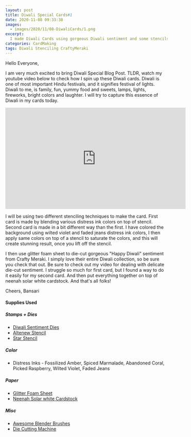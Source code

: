 ```yaml
---
layout: post
title: Diwali Special Cards#1
date: 2020-11-08 09:33:38
images: 
  - images/2020/11/08-DiwaliCards/1.png
excerpt:
  I made Diwali Cards using gorgeous Diwali sentiment and some stencils
categories: CardMaking
tags: Diwali Stenciling CraftyMeraki 
---
```


Hello Everyone,

I am very much excited to bring Diwali Special Blog Post. TLDR, watch my youtube video below to check how I spin up these Diwali cards.
Diwali is one of most important Hindu festivals, and it signifies festival of lights. Diwali to me, is family, fun, yummy food and sweets, lamps, lights, fireworks, bright colors and laughter. I will try to capture this essence of Diwali in my cards today.  

<iframe width="560" height="315" src="https://www.youtube.com/embed/wq6V4tnFQ6Q" frameborder="0" allow="accelerometer; autoplay; clipboard-write; encrypted-media; gyroscope; picture-in-picture" allowfullscreen></iframe>

I will be using two different stenciling techniques to make the card. First card is made by blending various distress ink colors on top of stencil. Second card is made in a bit different way than the first. I have colored the background using wilted violet and faded jeans distress ink colors, I then apply same colors on top of a stencil to saturate the colors, and this will create stunning result, once you lift off the stencil.

I then use glitter foam sheet to die-cut gorgeous "Happy Diwali" sentiment from Crafty Meraki. I simply love their entire Diwali collection, so be sure you check that out. Be sure to check out my video for dealing with delicate die-cut sentiment. I struggle so much for first card, but I found a way to do it easily for my second card. And then put everything together on top of neenah solar white cardstock. And that's all folks!

Cheers,
Bansari

#### Supplies Used
##### Stamps + Dies
 - [Diwali Sentiment Dies](!https://craftymeraki.com/products/happy-diwali-word-die?variant=32913260511322)
 - [Altenew Stencil](!https://altenew.com/products/halftone-stencil)
 - [Star Stencil](!https://www.scrapbook.com/store/ecp-rem208034.html?w=echo+park+remember+the+magic)

##### Color
 - Distress Inks - Fossilized Amber, Spiced Marmalade, Abandoned Coral, Picked Raspberry, Wilted Violet, Faded Jeans

##### Paper
 - [Glitter Foam Sheet](!https://bityl.co/4Pll)
 - [Neenah Solar white Cardstock](!https://www.joann.com/classic-crest-250-pk-8.5x11-cardstocks-solar-white/15722937.html)

##### Misc
 - [Awesome Blender Brushes](!https://amz.run/3w88)
 - [Die Cutting Machine](!https://www.amazon.com/Sizzix-660425-Machine-8-Inch-White/dp/B00R50G34U) 
 